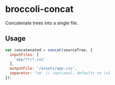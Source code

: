# broccoli-concat

Concatenate trees into a single file.

## Usage

```js
var concatenated = concat(sourceTree, {
  inputFiles: [
    'app/**/*.css'
  ],
  outputFile: '/assets/app.css',
  separator: '\n' // (optional, defaults to \n)
});
```
